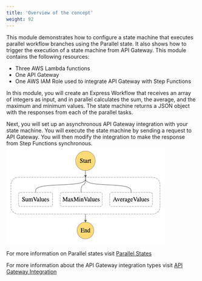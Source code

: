 ```yaml
---
title: 'Overview of the concept'
weight: 92
---
```


This module demonstrates how to configure a state machine that executes parallel workflow branches using the Parallel state. It also shows how to trigger the execution of a state machine from API Gateway. This module contains the following resources:

- Three AWS Lambda functions
- One API Gateway
- One AWS IAM Role used to integrate API Gateway with Step Functions

In this module, you will create an Express Workflow that receives an array of integers as input, and in parallel calculates the sum, the average, and the maximum and minimum values. The state machine returns a JSON object with the responses from each of the parallel tasks.

Next, you will set up an asynchronous API Gateway integration with your state machine. You will execute the state machine by sending a request to API Gateway. You will then modify the integration to make the response from Step Functions synchronous.
![Visual Workflow](/static/img/module-7/module-7-visual-workflow.png)

For more information on Parallel states visit [Parallel States](https://docs.aws.amazon.com/step-functions/latest/dg/amazon-states-language-parallel-state.html)

For more information about the API Gateway integration types visit [API Gateway Integration](https://docs.aws.amazon.com/apigateway/latest/developerguide/api-gateway-api-integration-types.html)
